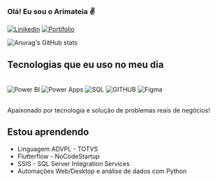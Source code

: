 ### Olá! Eu sou o Arimateia ✌

[![Linikedin](https://img.shields.io/badge/LinkedIn-0077B5?style=for-the-badge&logo=linkedin&logoColor=white)](https://www.linkedin.com/in/arimateia-santos-465876214) 
[![Portifolio](	https://img.shields.io/badge/Portifolio-ON-green.svg)]([https://shre.ink/PortifolioArySantos](https://app.powerbi.com/view?r=eyJrIjoiMTNjYTBiNjQtMTAzYi00ZmYyLWI0OGEtMmI0OTNhNWM0YTBkIiwidCI6ImU1ZjE3MWE5LWUwZWEtNGNhYy04ZmRkLTI3MjU1ODU4YmI5NSJ9&pageName=ReportSection)) 

![Anurag's GitHub stats](https://github-readme-stats.vercel.app/api?username=ArimateiaSantos&show_icons=true&theme=dracula)

## Tecnologias que eu uso no meu dia
<div style="Display: inline_block"><br/>
<img align="center" alt="Power BI" src="https://img.shields.io/badge/Power-BI-yellow.svg">
<img align="center" alt="Power Apps" src="https://img.shields.io/badge/Power-Apps-purple.svg">
<img align="center" alt="SQL" src="https://img.shields.io/badge/Microsoft_SQL_Server-CC2927?style=for-the-badge&logo=microsoft-sql-server&logoColor=white">
<img align="center" alt="GITHUB" src="https://img.shields.io/badge/GitHub-100000?style=for-the-badge&logo=github&logoColor=white">
<img align="center" alt="Figma" src="https://img.shields.io/badge/Figma-F24E1E?style=for-the-badge&logo=figma&logoColor=white">


</div><br/>

 Apaixonado por tecnologia e solução de problemas reais de negócios!

## Estou aprendendo

- Linguagem ADVPL - TOTVS
- Flutterflow - NoCodeStartup
- SSIS - SQL Server Integration Services
- Automações Web/Desktop e análise de dados com Python
